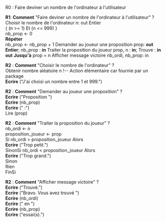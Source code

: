 R0 : Faire deviner un nombre de l'ordinateur à l'utilisateur  
  
  
**R1**: **Comment** "Faire deviner un nombre de l'ordinateur à l'utilisateur" ?  
    Choisir le nombre de l'ordinateur        n: out Entier  
    { (n >= 1) Et (n <= 999) }  
    nb_prop <- 0  
    **Répéter**  
        nb_prop <- nb_prop + 1
        Demander au joueur une proposition          prop: **out Entier**; nb_prop : **in**
        Traiter la proposition du joueur         prop, n : **in**; Trouve : **in out**
    **Jusqu'à** prop = n
    Afficher message victoire       nb_ordi, nb_prop: in        
  
  
**R2** : **Comment** "Choisir le nombre de l'ordinateur" ?  
    Obtenir nombre aléatoire n !-- Action élémentaire car fournie par un package  
    **Ecrire** ("J'ai choisi un nombre entre 1 et 999.")  
  
  
  
**R2** :  **Comment** "Demander au joueur une proposition" ?  
    **Ecrire** ("Proposition ")  
    **Ecrire** (nb_prop)  
    **Ecrire** (" :")  
    Lire (prop)  
  
**R2** : **Comment** "Traiter la proposition du joueur" ?  
    nb_ordi <- n  
    proposition_joueur <- prop  
    Si nb_ordi > proposition_joueur Alors  
        **Ecrire** ("Trop petit.")  
    SinonSi nb_ordi < proposition_joueur Alors  
        **Ecrire** ("Trop grand.")  
    Sinon  
        Rien  
    FinSi  
  
  
**R2** : **Comment** "Afficher message victoire" ?  
    **Ecrire** ("Trouvé.")  
    **Ecrire** ("Bravo. Vous avez trouvé ")  
    **Ecrire** (nb_ordi)  
    **Ecrire** (" en ")  
    **Ecrire** (nb_prop)  
    **Ecrire** ("essai(s).")  

